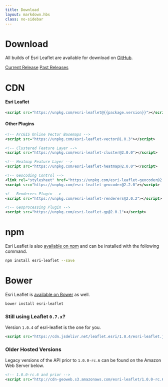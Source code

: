 ```yaml
---
title: Download
layout: markdown.hbs
class: no-sidebar
---
```


# Download

All builds of Esri Leaflet are available for download on [GitHub](https://github.com/Esri/esri-leaflet/releases/).

<a href="https://github.com/Esri/esri-leaflet/releases/tag/v{{package.version}}" class="btn">Current Release</a>
<a href="https://github.com/Esri/esri-leaflet/releases/" class="btn">Past Releases</a>

# CDN

#### Esri Leaflet

```xml
<script src="https://unpkg.com/esri-leaflet@{{package.version}}"></script>
```

#### Other Plugins

```xml
<!-- ArcGIS Online Vector Basemaps -->
<script src="https://unpkg.com/esri-leaflet-vector@1.0.3"></script>

<!-- Clustered Feature Layer -->
<script src="https://unpkg.com/esri-leaflet-cluster@2.0.0"></script>

<!-- Heatmap Feature Layer -->
<script src="https://unpkg.com/esri-leaflet-heatmap@2.0.0"></script>

<!-- Geocoding Control -->
<link rel="stylesheet" href="https://unpkg.com/esri-leaflet-geocoder@2.2.0/dist/esri-leaflet-geocoder.css">
<script src="https://unpkg.com/esri-leaflet-geocoder@2.2.0"></script>

<!-- Renderers Plugin -->
<script src="https://unpkg.com/esri-leaflet-renderers@2.0.2"></script>

<!-- Geoprocessing Plugin -->
<script src="https://unpkg.com/esri-leaflet-gp@2.0.1"></script>
```
# npm

Esri Leaflet is also [available on npm](https://www.npmjs.org/package/esri-leaflet) and can be installed with the following command.

```bash
npm install esri-leaflet --save
```

# Bower

Esri Leaflet is [available on Bower](http://bower.io/search/?q=esri-leaflet) as well.

```bash
bower install esri-leaflet
```

### Still using Leaflet `0.7.x`?

Version `1.0.4` of esri-leaflet is the one for you.
```xml
<script src="https://cdn.jsdelivr.net/leaflet.esri/1.0.4/esri-leaflet.js"></script>
```

### Older Hosted Versions
Legacy versions of the API prior to `1.0.0-rc.6` can be found on the Amazon Web Server below.
```xml
<!-- 1.0.0-rc.6 and prior -->
<script src="http://cdn-geoweb.s3.amazonaws.com/esri-leaflet/1.0.0-rc.6/esri-leaflet.js"></script>
```
